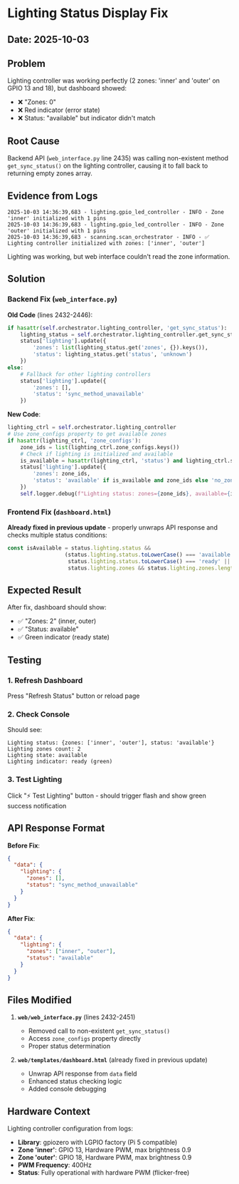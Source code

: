 # Lighting Status Display Fix

## Date: 2025-10-03

## Problem
Lighting controller was working perfectly (2 zones: 'inner' and 'outer' on GPIO 13 and 18), but dashboard showed:
- ❌ "Zones: 0" 
- ❌ Red indicator (error state)
- ❌ Status: "available" but indicator didn't match

## Root Cause
Backend API (`web_interface.py` line 2435) was calling non-existent method `get_sync_status()` on the lighting controller, causing it to fall back to returning empty zones array.

## Evidence from Logs
```
2025-10-03 14:36:39,683 - lighting.gpio_led_controller - INFO - Zone 'inner' initialized with 1 pins
2025-10-03 14:36:39,683 - lighting.gpio_led_controller - INFO - Zone 'outer' initialized with 1 pins
2025-10-03 14:36:39,683 - scanning.scan_orchestrator - INFO - ✅ Lighting controller initialized with zones: ['inner', 'outer']
```

Lighting was working, but web interface couldn't read the zone information.

## Solution

### Backend Fix (`web_interface.py`)

**Old Code** (lines 2432-2446):
```python
if hasattr(self.orchestrator.lighting_controller, 'get_sync_status'):
    lighting_status = self.orchestrator.lighting_controller.get_sync_status()
    status['lighting'].update({
        'zones': list(lighting_status.get('zones', {}).keys()),
        'status': lighting_status.get('status', 'unknown')
    })
else:
    # Fallback for other lighting controllers
    status['lighting'].update({
        'zones': [],
        'status': 'sync_method_unavailable'
    })
```

**New Code**:
```python
lighting_ctrl = self.orchestrator.lighting_controller
# Use zone_configs property to get available zones
if hasattr(lighting_ctrl, 'zone_configs'):
    zone_ids = list(lighting_ctrl.zone_configs.keys())
    # Check if lighting is initialized and available
    is_available = hasattr(lighting_ctrl, 'status') and lighting_ctrl.status != 'error'
    status['lighting'].update({
        'zones': zone_ids,
        'status': 'available' if is_available and zone_ids else 'no_zones_configured'
    })
    self.logger.debug(f"Lighting status: zones={zone_ids}, available={is_available}")
```

### Frontend Fix (`dashboard.html`)

**Already fixed in previous update** - properly unwraps API response and checks multiple status conditions:
```javascript
const isAvailable = status.lighting.status && 
                  (status.lighting.status.toLowerCase() === 'available' ||
                   status.lighting.status.toLowerCase() === 'ready' ||
                   status.lighting.zones && status.lighting.zones.length > 0);
```

## Expected Result

After fix, dashboard should show:
- ✅ "Zones: 2" (inner, outer)
- ✅ "Status: available"
- ✅ Green indicator (ready state)

## Testing

### 1. Refresh Dashboard
Press "Refresh Status" button or reload page

### 2. Check Console
Should see:
```
Lighting status: {zones: ['inner', 'outer'], status: 'available'}
Lighting zones count: 2
Lighting state: available
Lighting indicator: ready (green)
```

### 3. Test Lighting
Click "⚡ Test Lighting" button - should trigger flash and show green success notification

## API Response Format

**Before Fix**:
```json
{
  "data": {
    "lighting": {
      "zones": [],
      "status": "sync_method_unavailable"
    }
  }
}
```

**After Fix**:
```json
{
  "data": {
    "lighting": {
      "zones": ["inner", "outer"],
      "status": "available"
    }
  }
}
```

## Files Modified

1. **`web/web_interface.py`** (lines 2432-2451)
   - Removed call to non-existent `get_sync_status()`
   - Access `zone_configs` property directly
   - Proper status determination

2. **`web/templates/dashboard.html`** (already fixed in previous update)
   - Unwrap API response from `data` field
   - Enhanced status checking logic
   - Added console debugging

## Hardware Context

Lighting controller configuration from logs:
- **Library**: gpiozero with LGPIO factory (Pi 5 compatible)
- **Zone 'inner'**: GPIO 13, Hardware PWM, max brightness 0.9
- **Zone 'outer'**: GPIO 18, Hardware PWM, max brightness 0.9
- **PWM Frequency**: 400Hz
- **Status**: Fully operational with hardware PWM (flicker-free)
